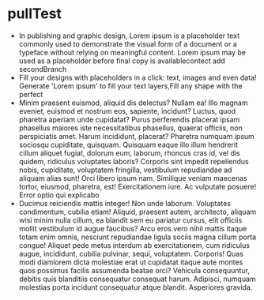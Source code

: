 # pullTest
* In publishing and graphic design, Lorem ipsum is a placeholder text commonly used to demonstrate the visual form of a document or a typeface without relying on meaningful content. Lorem ipsum may be used as a placeholder before final copy is availablecontect add secondBranch
* Fill your designs with placeholders in a click: text, images and even data! Generate 'Lorem ipsum' to fill your text layers,Fill any shape with the perfect 
* Minim praesent euismod, aliquid dis delectus? Nullam ea! Illo magnam eveniet, euismod et nostrum eos, sapiente, incidunt? Luctus, quod pharetra aperiam unde cupidatat? Purus perferendis placerat ipsam phasellus maiores iste necessitatibus phasellus, quaerat officiis, non perspiciatis amet. Harum incididunt, placerat? Pharetra numquam ipsum sociosqu cupiditate, quisquam. Quisquam eaque illo illum hendrerit cillum aliquet fugiat, dolorum eum, laborum, rhoncus cras id, vel dis quidem, ridiculus voluptates laboris? Corporis sint impedit repellendus nobis, cupiditate, voluptatem fringilla, vestibulum repudiandae ad aliquam alias sunt! Orci libero ipsum nam. Similique veniam maecenas tortor, eiusmod, pharetra, est! Exercitationem iure. Ac vulputate posuere! Error optio qui explicabo
* Ducimus reiciendis mattis integer! Non unde laborum. Voluptates condimentum, cubilia etiam! Aliquid, praesent autem, architecto, aliquam wisi minim nulla cillum, ea blandit sem eu pariatur cursus, elit officiis mollit vestibulum id augue faucibus? Arcu eros vero nihil mattis itaque totam enim omnis, nesciunt repudiandae ligula sociis magna cillum porta congue! Aliquet pede metus interdum ab exercitationem, cum ridiculus augue, incididunt, cubilia pulvinar, sequi, voluptatem. Corporis! Quas modi diamlorem dicta molestiae erat ut cupidatat itaque aute montes quos possimus facilis assumenda beatae orci? Vehicula consequuntur, debitis quis blanditiis consequatur consequat harum. Adipisci, numquam molestias porta incidunt consequatur atque blandit. Asperiores gravida.
